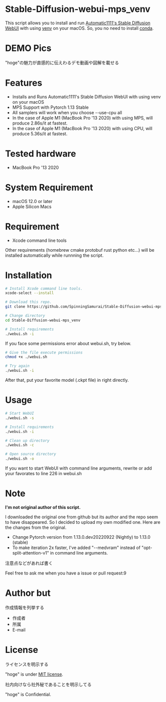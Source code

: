 
# Stable-Diffusion-webui-mps_venv
This script allows you to install and run [Automatic1111's Stable Diffusion WebUI](https://github.com/AUTOMATIC1111/stable-diffusion-webui) with using [venv](https://docs.python.org/3/library/venv.html) on your macOS.
So, you no need to install [conda](https://docs.conda.io/en/latest/miniconda.html).

# DEMO Pics

"hoge"の魅力が直感的に伝えわるデモ動画や図解を載せる


# Features

* Installs and Runs Automatic1111's Stable Diffusion WebUI with using venv on your macOS 
* MPS Support with Pytorch 1.13 Stable
* All samplers will work when you choose --use-cpu all
* In the case of Apple M1 (MacBook Pro '13 2020) with using MPS, will produce 2.86s/it at fastest.
* In the case of Apple M1 (MacBook Pro '13 2020) with using CPU, will produce 5.36s/it at fastest.


# Tested hardware

* MacBook Pro '13 2020


# System Requirement


* macOS 12.0 or later
* Apple Silicon Macs

# Requirement


* Xcode command line tools

Other requirements (homebrew cmake protobuf rust python etc...) will be installed automatically while runnning the script.

# Installation


```zsh
# Install Xcode command line tools.
xcode-select --install

# Download this repo.
git clone https://github.com/SpinningSamurai/Stable-Diffusion-webui-mps_venv

# Change directory
cd Stable-Diffusion-webui-mps_venv

# Install requirements
./webui.sh -i
```

If you face some permissions error about webui.sh, try below.
```zsh
# Give the file execute permissions
chmod +x ./webui.sh

# Try again
./webui.sh -i
```
After that, put your favorite model (.ckpt file) in right directly.

# Usage


```zsh
# Start WebUI
./webui.sh -s

# Install requirements
./webui.sh -i

# Clean up directory
./webui.sh -c

# Open source directory
./webui.sh -o
```
If you want to start WebUI with command line arguments, rewrite or add your favorates to line 226 in webui.sh


# Note

**I'm not original author of this script.** 

I downloaded the original one from github but its author and the repo seem to have disappeared. 
So I decided to upload my own modified one.
Here are the changes from the original.

* Change Pytorch version from 1.13.0.dev20220922 (Nightly) to 1.13.0 (stable)
* To make iteration 2x faster, I've added "--medvram" instead of "opt-split-attention-v1" in command line arguments.

注意点などがあれば書く

Feel free to ask me when you have a issue or pull request:9



# Author but

作成情報を列挙する

* 作成者
* 所属
* E-mail

# License
ライセンスを明示する

"hoge" is under [MIT license](https://en.wikipedia.org/wiki/MIT_License).

社内向けなら社外秘であることを明示してる

"hoge" is Confidential.

